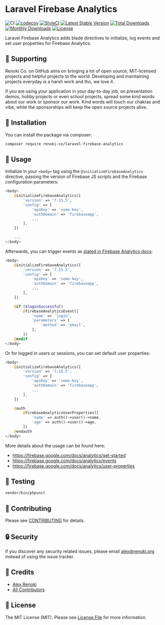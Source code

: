 Laravel Firebase Analytics
==========================

![CI](https://github.com/renoki-co/laravel-firebase-analytics/workflows/CI/badge.svg?branch=master)
[![codecov](https://codecov.io/gh/renoki-co/laravel-firebase-analytics/branch/master/graph/badge.svg)](https://codecov.io/gh/renoki-co/laravel-firebase-analytics/branch/master)
[![StyleCI](https://github.styleci.io/repos/282577033/shield?branch=master)](https://github.styleci.io/repos/282577033)
[![Latest Stable Version](https://poser.pugx.org/renoki-co/laravel-firebase-analytics/v/stable)](https://packagist.org/packages/renoki-co/laravel-firebase-analytics)
[![Total Downloads](https://poser.pugx.org/renoki-co/laravel-firebase-analytics/downloads)](https://packagist.org/packages/renoki-co/laravel-firebase-analytics)
[![Monthly Downloads](https://poser.pugx.org/renoki-co/laravel-firebase-analytics/d/monthly)](https://packagist.org/packages/renoki-co/laravel-firebase-analytics)
[![License](https://poser.pugx.org/renoki-co/laravel-firebase-analytics/license)](https://packagist.org/packages/renoki-co/laravel-firebase-analytics)

Laravel Firebase Analytics adds blade directives to initialize, log events and set user properties for Firebase Analytics.

## 🤝 Supporting

Renoki Co. on GitHub aims on bringing a lot of open source, MIT-licensed projects and helpful projects to the world. Developing and maintaining projects everyday is a harsh work and tho, we love it.

If you are using your application in your day-to-day job, on presentation demos, hobby projects or even school projects, spread some kind words about our work or sponsor our work. Kind words will touch our chakras and vibe, while the sponsorships will keep the open source projects alive.

## 🚀 Installation

You can install the package via composer:

```bash
composer require renoki-co/laravel-firebase-analytics
```

## 🙌 Usage

Initialize in your `<body>` tag using the `@initializeFirebaseAnalytics` directive, passing the version of Firebase JS scripts and the Firebase configuration parameters:

```php
<body>
    @initializeFirebaseAnalytics([
        'version' => '7.15.5',
        'config' => [
            'apiKey' => 'some-key',
            'authDomain' => 'firebaseapp',
            ...
        ],
    ])

    ...
</body>
```

Afterwards, you can trigger events as [stated in Firebase Analytics docs](https://firebase.google.com/docs/analytics/events):

```php
<body>
    @initializeFirebaseAnalytics([
        'version' => '7.15.5',
        'config' => [
            'apiKey' => 'some-key',
            'authDomain' => 'firebaseapp',
            ...
        ],
    ])

    @if ($loginSuccessful)
        @firebaseAnalyticsEvent([
            'name' => 'login',
            'parameters' => [
                'method' => 'email',
            ],
        ])
    @endif
</body>
```

Or for logged in users or sessions, you can set default user properties:

```php
<body>
    @initializeFirebaseAnalytics([
        'version' => '7.15.5',
        'config' => [
            'apiKey' => 'some-key',
            'authDomain' => 'firebaseapp',
            ...
        ],
    ])

    @auth
        @firebaseAnalyticsUserProperties([
            'name' => auth()->user()->name,
            'age' => auth()->user()->age,
        ])
    @endauth
</body>
```

More details about the usage can be found here:

- https://firebase.google.com/docs/analytics/get-started
- https://firebase.google.com/docs/analytics/events
- https://firebase.google.com/docs/analytics/user-properties

## 🐛 Testing

``` bash
vendor/bin/phpunit
```

## 🤝 Contributing

Please see [CONTRIBUTING](CONTRIBUTING.md) for details.

## 🔒  Security

If you discover any security related issues, please email alex@renoki.org instead of using the issue tracker.

## 🎉 Credits

- [Alex Renoki](https://github.com/rennokki)
- [All Contributors](../../contributors)

## 📄 License

The MIT License (MIT). Please see [License File](LICENSE) for more information.
